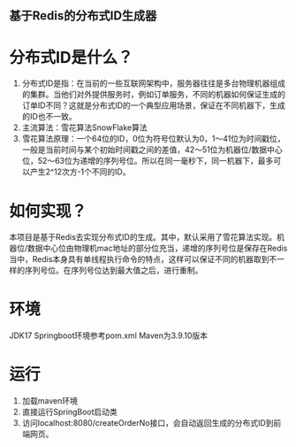 ## 基于Redis的分布式ID生成器
# 分布式ID是什么？
1. 分布式ID是指：在当前的一些互联网架构中，服务器往往是多台物理机器组成的集群。当他们对外提供服务时，例如订单服务，不同的机器如何保证生成的订单ID不同？这就是分布式ID的一个典型应用场景，保证在不同机器下，生成的ID也不一致。
2. 主流算法：雪花算法SnowFlake算法
3. 雪花算法原理：一个64位的ID，0位为符号位默认为0，1～41位为时间戳位，一般是当前时间与某个初始时间戳之间的差值，42～51位为机器位/数据中心位，52～63位为递增的序列号位。所以在同一毫秒下，同一机器下，最多可以产生2^12次方-1个不同的ID。
# 如何实现？
本项目是基于Redis去实现分布式ID的生成。其中，默认采用了雪花算法实现。机器位/数据中心位由物理机mac地址的部分位充当，递增的序列号位是保存在Redis当中，Redis本身具有单线程执行命令的特点，这样可以保证不同的机器取到不一样的序列号位。在序列号位达到最大值之后，进行重制。
# 环境
JDK17
Springboot环境参考pom.xml
Maven为3.9.10版本
# 运行
1. 加载maven环境
2. 直接运行SpringBoot启动类
3. 访问localhost:8080/createOrderNo接口，会自动返回生成的分布式ID到前端网页。
